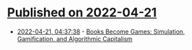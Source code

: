 # [Published on 2022-04-21](index.md)

* [2022-04-21, 04:37:38](https://news.ycombinator.com/item?id=31106074) - [Books Become Games: Simulation, Gamification, and Algorithmic Capitalism](https://justinehsmith.substack.com/p/books-become-games)
